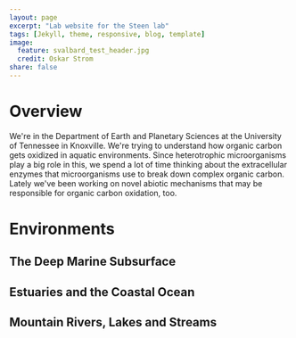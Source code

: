 ```yaml
---
layout: page
excerpt: "Lab website for the Steen lab"
tags: [Jekyll, theme, responsive, blog, template]
image:
  feature: svalbard_test_header.jpg
  credit: Oskar Strom
share: false
---
```


# Overview

We're in the Department of Earth and Planetary Sciences at the University of Tennessee in Knoxville. We're trying to understand how organic carbon gets oxidized in aquatic environments. Since heterotrophic microorganisms play a big role in this, we spend a lot of time thinking about the extracellular enzymes that microorganisms use to break down complex organic carbon. Lately we've been working on novel abiotic mechanisms that may be responsible for organic carbon oxidation, too.

# Environments

## The Deep Marine Subsurface

## Estuaries and the Coastal Ocean

## Mountain Rivers, Lakes and Streams